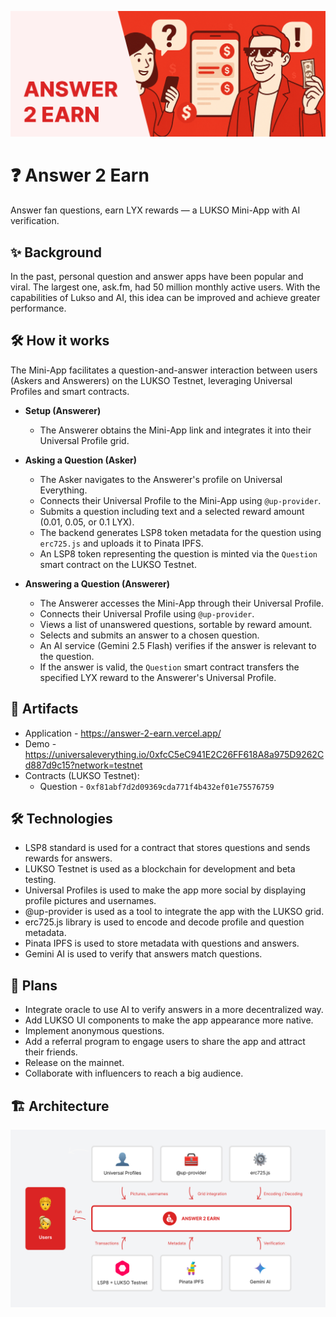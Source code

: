 ![Cover](/Cover.png)

# ❓ Answer 2 Earn

Answer fan questions, earn LYX rewards — a LUKSO Mini-App with AI verification.

## ✨ Background

In the past, personal question and answer apps have been popular and viral. The largest one, ask.fm, had 50 million monthly active users. With the capabilities of Lukso and AI, this idea can be improved and achieve greater performance.

## 🛠️ How it works

The Mini-App facilitates a question-and-answer interaction between users (Askers and Answerers) on the LUKSO Testnet, leveraging Universal Profiles and smart contracts.

- **Setup (Answerer)**

  - The Answerer obtains the Mini-App link and integrates it into their Universal Profile grid.

- **Asking a Question (Asker)**

  - The Asker navigates to the Answerer's profile on Universal Everything.
  - Connects their Universal Profile to the Mini-App using `@up-provider`.
  - Submits a question including text and a selected reward amount (0.01, 0.05, or 0.1 LYX).
  - The backend generates LSP8 token metadata for the question using `erc725.js` and uploads it to Pinata IPFS.
  - An LSP8 token representing the question is minted via the `Question` smart contract on the LUKSO Testnet.

- **Answering a Question (Answerer)**

  - The Answerer accesses the Mini-App through their Universal Profile.
  - Connects their Universal Profile using `@up-provider`.
  - Views a list of unanswered questions, sortable by reward amount.
  - Selects and submits an answer to a chosen question.
  - An AI service (Gemini 2.5 Flash) verifies if the answer is relevant to the question.
  - If the answer is valid, the `Question` smart contract transfers the specified LYX reward to the Answerer's Universal Profile.

## 🔗 Artifacts

- Application - https://answer-2-earn.vercel.app/
- Demo - https://universaleverything.io/0xfcC5eC941E2C26FF618A8a975D9262Cd887d9c15?network=testnet
- Contracts (LUKSO Testnet):
  - Question - `0xf81abf7d2d09369cda771f4b432ef01e75576759`

## 🛠️ Technologies

- LSP8 standard is used for a contract that stores questions and sends rewards for answers.
- LUKSO Testnet is used as a blockchain for development and beta testing.
- Universal Profiles is used to make the app more social by displaying profile pictures and usernames.
- @up-provider is used as a tool to integrate the app with the LUKSO grid.
- erc725.js library is used to encode and decode profile and question metadata.
- Pinata IPFS is used to store metadata with questions and answers.
- Gemini AI is used to verify that answers match questions.

## 🔮 Plans

- Integrate oracle to use AI to verify answers in a more decentralized way.
- Add LUKSO UI components to make the app appearance more native.
- Implement anonymous questions.
- Add a referral program to engage users to share the app and attract their friends.
- Release on the mainnet.
- Collaborate with influencers to reach a big audience.

## 🏗️ Architecture

![Architecture](/Architecture.png)

